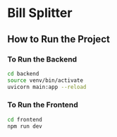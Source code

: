 # Bill Splitter

## How to Run the Project

### To Run the Backend

```bash
cd backend
source venv/bin/activate
uvicorn main:app --reload
```

### To Run the Frontend

```bash
cd frontend
npm run dev
```
